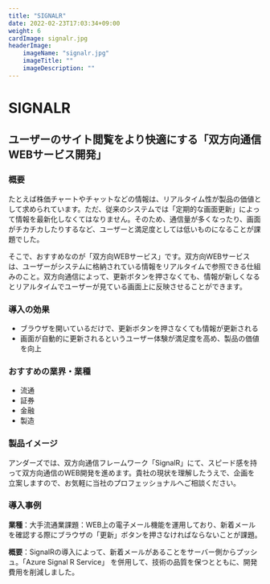 ```yaml
---
title: "SIGNALR"
date: 2022-02-23T17:03:34+09:00
weight: 6
cardImage: signalr.jpg
headerImage:
    imageName: "signalr.jpg"
    imageTitle: ""
    imageDescription: ""
---
```


# SIGNALR

## ユーザーのサイト閲覧をより快適にする「双方向通信WEBサービス開発」

### 概要

たとえば株価チャートやチャットなどの情報は、リアルタイム性が製品の価値として求められています。ただ、従来のシステムでは「定期的な画面更新」によって情報を最新化しなくてはなりません。そのため、通信量が多くなったり、画面がチカチカしたりするなど、ユーザーと満足度としては低いものになることが課題でした。

そこで、おすすめなのが「双方向WEBサービス」です。双方向WEBサービスは、ユーザーがシステムに格納されている情報をリアルタイムで参照できる仕組みのこと。双方向通信によって、更新ボタンを押さなくても、情報が新しくなるとリアルタイムでユーザーが見ている画面上に反映させることができます。

### 導入の効果

- ブラウザを開いているだけで、更新ボタンを押さなくても情報が更新される
- 画面が自動的に更新されるというユーザー体験が満足度を高め、製品の価値を向上

### おすすめの業界・業種

- 流通
- 証券
- 金融
- 製造

### 製品イメージ

アンダーズでは、双方向通信フレームワーク「SignalR」にて、スピード感を持って双方向通信のWEB開発を進めます。貴社の現状を理解したうえで、企画を立案しますので、お気軽に当社のプロフェッショナルへご相談ください。

### 導入事例

**業種**：大手流通業課題：WEB上の電子メール機能を運用しており、新着メールを確認する際にブラウザの「更新」ボタンを押さなければならないことが課題。  

**概要**：SignalRの導入によって、新着メールがあることをサーバー側からプッシュ。「Azure Signal R Service」 を併用して、技術の品質を保つとともに、開発費用を削減しました。